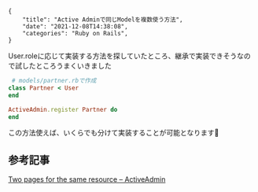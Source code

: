 ```metadata
{
    "title": "Active Adminで同じModelを複数使う方法",
    "date": "2021-12-08T14:38:08",
    "categories": "Ruby on Rails",
}
```

User.roleに応じて実装する方法を探していたところ、継承で実装できそうなので試したところうまくいきました

```ruby
 # models/partner.rbで作成
class Partner < User
end

ActiveAdmin.register Partner do
end
```

この方法使えば、いくらでも分けて実装することが可能となります🙏

## 参考記事

[Two pages for the same resource – ActiveAdmin](https://stackoverflow.com/questions/16546502/two-pages-for-the-same-resource-activeadmin)

